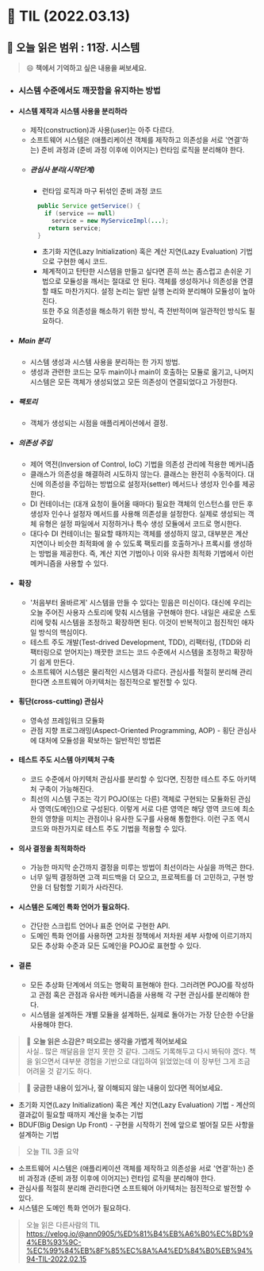 # 📝 TIL (2022.03.13)  
📖 오늘 읽은 범위 : 11장. 시스템
--- 
> 😄 **책에서 기억하고 싶은 내용을 써보세요.**  
- ### 시스템 수준에서도 깨끗함을 유지하는 방법
- #### 시스템 제작과 시스템 사용을 분리하라
  - 제작(construction)과 사용(user)는 아주 다르다.
  - 소프트웨어 시스템은 (애플리케이션 객체를 제작하고 의존성을 서로 '연결'하는) 준비 과정과 (준비 과정 이후에 이어지는) 런타임 로직을 분리해야 한다.
  - ##### 관심사 분리(시작단계)
    - 런타임 로직과 마구 뒤섞인 준비 과정 코드
    ```java
      public Service getService() {
        if (service == null)
          service = new MyServiceImpl(...);
         return service;
      }
    ```
    - 초기화 지연(Lazy Initialization) 혹은 계산 지연(Lazy Evaluation) 기법으로 구현한 예시 코드. 
    - 체계적이고 탄탄한 시스템을 만들고 싶다면 흔히 쓰는 좀스럽고 손쉬운 기법으로 모듈성을 깨서는 절대로 안 된다. 객체를 생성하거나 의존성을 연결할 때도 마찬가지다. 설정 논리는 일반 실행 논리와 분리해야 모듈성이 높아진다.  
또한 주요 의존성을 해소하기 위한 방식, 즉 전반적이며 일관적인 방식도 필요하다.
- ##### Main 분리
  - 시스템 생성과 시스템 사용을 분리하는 한 가지 방법.
  - 생성과 관련한 코드는 모두 main이나 main이 호출하는 모듈로 옮기고, 나머지 시스템은 모든 객체가 생성되었고 모든 의존성이 연결되었다고 가정한다.
- ##### 팩토리
  - 객체가 생성되는 시점을 애플리케이션에서 결정.
- ##### 의존성 주입
  - 제어 역전(Inversion of Control, IoC) 기법을 의존성 관리에 적용한 메커니즘
  - 클래스가 의존성을 해결하려 시도하지 않는다. 클래스는 완전히 수동적이다. 대신에 의존성을 주입하는 방법으로 설정자(setter) 메서드나 생성자 인수를 제공한다.
  - DI 컨테이너는 (대개 요청이 들어올 때마다) 필요한 객체의 인스턴스를 만든 후 생성자 인수나 설정자 메서드를 사용해 의존성을 설정한다. 실제로 생성되는 객체 유형은 설정 파일에서 지정하거나 특수 생성 모듈에서 코드로 명시한다.
  - 대다수 DI 컨테이너는 필요할 때까지는 객체를 생성하지 않고, 대부분은 계산 지연이나 비슷한 최적화에 쓸 수 있도록 팩토리를 호출하거나 프록시를 생성하는 방법을 제공한다. 즉, 계산 지연 기법이나 이와 유사한 최적화 기법에서 이런 메커니즘을 사용할 수 있다.
- #### 확장
  - '처음부터 올바르게' 시스템을 만들 수 있다는 믿음은 미신이다. 대신에 우리는 오늘 주어진 사용자 스토리에 맞춰 시스템을 구현해야 한다. 내일은 새로운 스토리에 맞춰 시스템을 조정하고 확장하면 된다. 이것이 반복적이고 점진적인 애자일 방식의 핵심이다.
  - 테스트 주도 개발(Test-drived Development, TDD), 리팩터링, (TDD와 리팩터링으로 얻어지는) 깨끗한 코드는 코드 수준에서 시스템을 조정하고 확장하기 쉽게 만든다.
  - 소프트웨어 시스템은 물리적인 시스템과 다르다. 관심사를 적절히 분리해 관리한다면 소프트웨어 아키텍처는 점진적으로 발전할 수 있다.
- #### 횡단(cross-cutting) 관심사
  - 영속성 프레임워크 모듈화
  - 관점 지향 프로그래밍(Aspect-Oriented Programming, AOP) - 횡단 관심사에 대처에 모듈성을 확보하는 일반적인 방법론
- #### 테스트 주도 시스템 아키텍처 구축
  - 코드 수준에서 아키텍처 관심사를 분리할 수 있다면, 진정한 테스트 주도 아키텍처 구축이 가능해진다.
  - 최선의 시스템 구조는 각기 POJO(또는 다른) 객체로 구현되는 모듈화된 관심사 영역(도메인)으로 구성된다. 이렇게 서로 다른 영역은 해당 영역 코드에 최소한의 영향을 미치는 관점이나 유사한 도구를 사용해 통합한다.
이런 구조 역시 코드와 마찬가지로 테스트 주도 기법을 적용할 수 있다.
- #### 의사 결정을 최적화하라
  - 가능한 마지막 순간까지 결정을 미루는 방법이 최선이라는 사실을 까먹곤 한다.
  - 너무 일찍 결정하면 고객 피드백을 더 모으고, 프로젝트를 더 고민하고, 구현 방안을 더 탐험할 기회가 사라진다.
- #### 시스템은 도메인 특화 언어가 필요하다.
  - 간단한 스크립트 언어나 표준 언어로 구현한 API.
  - 도메인 특화 언어를 사용하면 고차원 정책에서 저차원 세부 사항에 이르기까지 모든 추상화 수준과 모든 도메인을 POJO로 표현할 수 있다.
- #### 결론
  - 모든 추상화 단계에서 의도는 명확히 표현해야 한다. 그러려면 POJO를 작성하고 관점 혹은 관점과 유사한 메커니즘을 사용해 각 구현 관심사를 분리해야 한다.
  - 시스템을 설계하든 개별 모듈을 설계하든, 실제로 돌아가는 가장 단순한 수단을 사용해야 한다.

> 🤔 **오늘 읽은 소감은? 떠오르는 생각을 가볍게 적어보세요**  
사실.. 많은 깨달음을 얻지 못한 것 같다. 그래도 기록해두고 다시 봐둬야 겠다.
책을 읽으면서 대부분 경험을 기반으로 대입하여 읽었었는데 이 장부턴 그게 조금 어려울 것 같기도 하다.


> 🔎 **궁금한 내용이 있거나, 잘 이해되지 않는 내용이 있다면 적어보세요.**  
- 초기화 지연(Lazy Initialization) 혹은 계산 지연(Lazy Evaluation) 기법 -  계산의 결과값이 필요할 때까지 계산을 늦추는 기법
- BDUF(Big Design Up Front) - 구현을 시작하기 전에 앞으로 벌어질 모든 사항을 설계하는 기법

> 오늘 TIL 3줄 요약
- 소프트웨어 시스템은 (애플리케이션 객체를 제작하고 의존성을 서로 '연결'하는) 준비 과정과 (준비 과정 이후에 이어지는) 런타임 로직을 분리해야 한다.
- 관심사를 적절히 분리해 관리한다면 소프트웨어 아키텍처는 점진적으로 발전할 수 있다.
- 시스템은 도메인 특화 언어가 필요하다.

> 오늘 읽은 다른사람의 TIL
https://velog.io/@ann0905/%ED%81%B4%EB%A6%B0%EC%BD%94%EB%93%9C-%EC%99%84%EB%8F%85%EC%8A%A4%ED%84%B0%EB%94%94-TIL-2022.02.15
